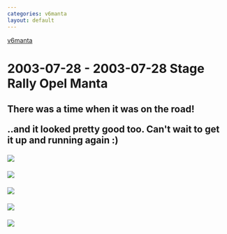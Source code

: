```yaml
---
categories: v6manta
layout: default
---
```


[v6manta](/v6manta)

# 2003-07-28 - 2003-07-28 Stage Rally Opel Manta
<h2 id='There was a time when it was on the road!'>There was a time when it was on the road!

..and it looked pretty good too. Can't wait to get it up and running again :)

![](/img/v6manta/manta0000.jpg)

![](/img/v6manta/manta0001.jpg)

![](/img/v6manta/manta0002.jpg)

![](/img/v6manta/manta0003.jpg)

![](/img/v6manta/manta0004.jpg)